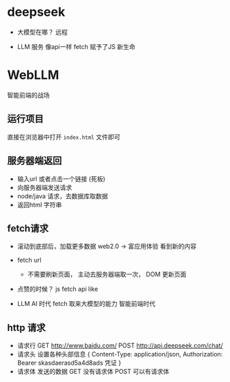 # deepseek
- 大模型在哪？
  远程

- LLM 服务
  像api一样
  fetch 赋予了JS 新生命

# WebLLM
智能前端的战场

## 运行项目
直接在浏览器中打开 `index.html` 文件即可

## 服务器端返回
- 输入url 或者点击一个链接 (死板)
- 向服务器端发送请求
- node/java 请求，去数据库取数据
- 返回html 字符串

## fetch请求
- 滚动到底部后，加载更多数据 web2.0 -> 富应用体验
  看到新的内容
- fetch url
  - 不需要刷新页面， 主动去服务器端取一次， DOM 更新页面
- 点赞的时候？
  js fetch api like

- LLM AI 时代
  fetch 取来大模型的能力 智能前端时代

## http 请求
  - 请求行 GET http://www.baidu.com/
  POST http://api.deepseek.com/chat/
  - 请求头
    设置各种头部信息
    {
      Content-Type: application/json,
      Authorization: Bearer skasdaerasd5a4d8ads 凭证
    }
  - 请求体
    发送的数据
    GET 没有请求体
    POST 可以有请求体